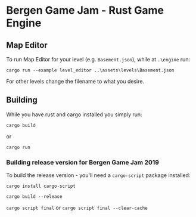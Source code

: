 # Bergen Game Jam - Rust Game Engine

## Map Editor

To run Map Editor for your level (e.g. `Basement.json`), while at `.\engine` run:

`cargo run --example level_editor ..\assets\levels\Basement.json`

For other levels change the filename to what you desire.

## Building

While you have rust and cargo installed you simply run:

`cargo build`

or

`cargo run`

### Building release version for Bergen Game Jam 2019

To build the release version - you'll need a `cargo-script` package installed:

`cargo install cargo-script`

`cargo build --release`

`cargo script final` or `cargo script final --clear-cache`
